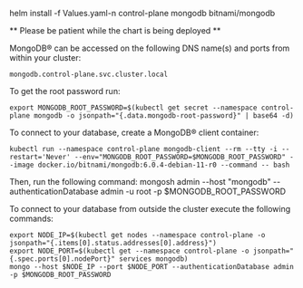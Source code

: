 

helm install -f Values.yaml-n control-plane mongodb bitnami/mongodb



** Please be patient while the chart is being deployed **

MongoDB&reg; can be accessed on the following DNS name(s) and ports from within your cluster:

    mongodb.control-plane.svc.cluster.local

To get the root password run:

    export MONGODB_ROOT_PASSWORD=$(kubectl get secret --namespace control-plane mongodb -o jsonpath="{.data.mongodb-root-password}" | base64 -d)

To connect to your database, create a MongoDB&reg; client container:

    kubectl run --namespace control-plane mongodb-client --rm --tty -i --restart='Never' --env="MONGODB_ROOT_PASSWORD=$MONGODB_ROOT_PASSWORD" --image docker.io/bitnami/mongodb:6.0.4-debian-11-r0 --command -- bash

Then, run the following command:
    mongosh admin --host "mongodb" --authenticationDatabase admin -u root -p $MONGODB_ROOT_PASSWORD

To connect to your database from outside the cluster execute the following commands:

    export NODE_IP=$(kubectl get nodes --namespace control-plane -o jsonpath="{.items[0].status.addresses[0].address}")
    export NODE_PORT=$(kubectl get --namespace control-plane -o jsonpath="{.spec.ports[0].nodePort}" services mongodb)
    mongo --host $NODE_IP --port $NODE_PORT --authenticationDatabase admin -p $MONGODB_ROOT_PASSWORD